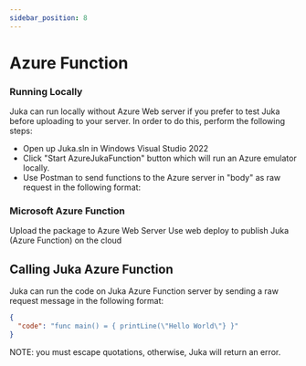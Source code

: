 ```yaml
---
sidebar_position: 8
---
```


# Azure Function

### Running Locally

Juka can run locally without Azure Web server if you prefer to
test Juka before uploading to your server.
In order to do this, perform the following steps:

- Open up Juka.sln in Windows Visual Studio 2022
- Click "Start AzureJukaFunction" button which will run an Azure emulator locally.
- Use Postman to send functions to the Azure server in "body" as raw request in the following format:

### Microsoft Azure Function

Upload the package to Azure Web Server
Use web deploy to publish Juka (Azure Function) on the cloud

## Calling Juka Azure Function

Juka can run the code on Juka Azure Function server by sending a raw request message in the following format:

```json
{
  "code": "func main() = { printLine(\"Hello World\"} }"
}
```

NOTE: you must escape quotations, otherwise, Juka will return an error.
